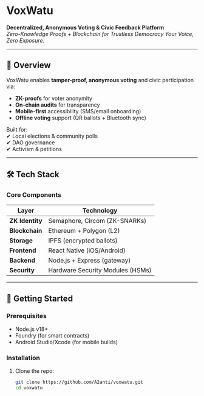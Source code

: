 # VoxWatu 
**Decentralized, Anonymous Voting & Civic Feedback Platform**  
*Zero-Knowledge Proofs + Blockchain for Trustless Democracy*
*Your Voice, Zero Exposure.*

---

## 📌 Overview
VoxWatu enables **tamper-proof, anonymous voting** and civic participation via:
- **ZK-proofs** for voter anonymity
- **On-chain audits** for transparency
- **Mobile-first** accessibility (SMS/email onboarding)
- **Offline voting** support (QR ballots + Bluetooth sync)

Built for:  
✔ Local elections & community polls  
✔ DAO governance  
✔ Activism & petitions  

---

## 🛠️ Tech Stack
### Core Components
| Layer               | Technology                          |
|---------------------|-------------------------------------|
| **ZK Identity**     | Semaphore, Circom (ZK-SNARKs)       |
| **Blockchain**      | Ethereum + Polygon (L2)             |
| **Storage**         | IPFS (encrypted ballots)            |
| **Frontend**        | React Native (iOS/Android)          |
| **Backend**         | Node.js + Express (gateway)         |
| **Security**        | Hardware Security Modules (HSMs)    |

---

## 🚀 Getting Started
### Prerequisites
- Node.js v18+
- Foundry (for smart contracts)
- Android Studio/Xcode (for mobile builds)

### Installation
1. Clone the repo:
   ```bash
   git clone https://github.com/A2anti/voxwatu.git
   cd voxwatu
